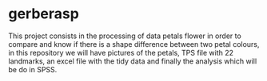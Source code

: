# gerberasp
This project consists in the processing of data petals flower in order to compare and know if there is a shape difference between two petal colours, in this repository we will have pictures of the petals, TPS file with 22 landmarks, an excel file with the tidy data and finally the analysis which will be do in SPSS.
